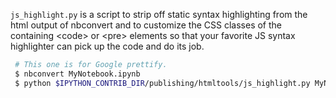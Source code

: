 `js_highlight.py` is a script to strip off static syntax highlighting from the html output of nbconvert and to customize the CSS classes of the containing \<code\> or \<pre\> elements so that your favorite JS syntax highlighter can pick up the code and do its job.

``` bash
 # This one is for Google prettify.
 $ nbconvert MyNotebook.ipynb
 $ python $IPYTHON_CONTRIB_DIR/publishing/htmltools/js_highlight.py MyNotebook.html "prettyprint  lang-{lang}".
